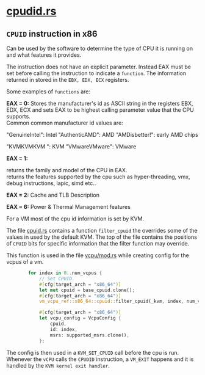 
# [cpudid.rs](https://github.com/rust-vmm/vmm-reference/blob/main/src/vm-vcpu-ref/src/x86_64/cpuid.rs)

## `CPUID` instruction in x86

Can be used by the software to determine the type of CPU it is running on and what features it provides.

The instruction does not have an explicit parameter. Instead EAX must be set before calling the instruction to indicate a `function`.  The information returned in stored in the `EBX, EDX, ECX` registers.   


Some examples of `functions` are:

**EAX = 0:**
Stores the manufacturer's id as ASCII string in the registers EBX, EDX, ECX and sets EAX to be highest calling parameter value that the CPU supports.   
Common common manufacturer id values are:

"GenuineIntel": Intel
"AuthenticAMD": AMD
"AMDisbetter!": early AMD chips

"KVMKVMKVM   ": KVM 
"VMwareVMware": VMware

**EAX = 1:**

returns the family and model of the CPU in EAX.   
returns the features supported by the cpu such as hyper-threading, vmx, debug instructions, lapic, simd etc..

**EAX = 2:**
Cache and TLB Description

**EAX = 6:**
Power & Thermal Management features


For a VM most of the cpu id information is set by KVM.    

The file [cpuid.rs](https://github.com/rust-vmm/vmm-reference/blob/main/src/vm-vcpu-ref/src/x86_64/cpuid.rs) contains a function `filter_cpuid` the overrides some of the values in used by the default KVM. The top of the file contains the positions of `CPUID` bits for specific information that the filter function may override.   


This function is used in the file [vcpu/mod.rs](https://github.com/rust-vmm/vmm-reference/blob/ad371898afe7d1d230ab4f8a5148d1aa511eed69/src/vm-vcpu/src/vcpu/mod.rs) while creating config for the vcpus of a vm.  

```rust
        for index in 0..num_vcpus {
            // Set CPUID.
            #[cfg(target_arch = "x86_64")]
            let mut cpuid = base_cpuid.clone();
            #[cfg(target_arch = "x86_64")]
            vm_vcpu_ref::x86_64::cpuid::filter_cpuid(_kvm, index, num_vcpus, &mut cpuid);

            #[cfg(target_arch = "x86_64")]
            let vcpu_config = VcpuConfig {
                cpuid,
                id: index,
                msrs: supported_msrs.clone(),
            };
```

The config is then used in a `KVM_SET_CPUID` call before the cpu is run.   
Whenever the `vCPU` calls the `CPUDID` instruction, a `VM_EXIT` happens and it is handled by the `KVM kernel exit handler`.   
